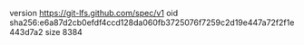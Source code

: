 version https://git-lfs.github.com/spec/v1
oid sha256:e6a87d2cb0efdf4ccd128da060fb3725076f7259c2d19e447a72f2f1e443d7a2
size 8384
